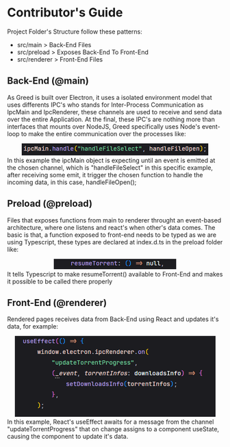# Contributor's Guide
Project Folder's Structure follow these patterns:
- src/main > Back-End Files
- src/preload > Exposes Back-End To Front-End
- src/renderer > Front-End Files

## Back-End (@main)
As Greed is built over Electron, it uses a isolated environment model that uses differents IPC's who stands for Inter-Process Communication as IpcMain and IpcRenderer, these channels are used to receive and send data over the entire Application. At the final, these IPC's are nothing more than interfaces that mounts over NodeJS, Greed specifically uses Node's event-loop to make the entire communication over the processes like: <div align="center">![mainEvent](./doc/mainEvent.doc.png)</div>
In this example the ipcMain object is expecting until an event is emitted at the chosen channel, which is "handleFileSelect" in this specific example, after receiving some emit, it trigger the chosen function to handle the incoming data, in this case, handleFileOpen();

## Preload (@preload)
Files that exposes functions from main to renderer throught an event-based architecture, where one listens and react's when other's data comes. The basic is that, a function exposed to front-end needs to be typed as we are using Typescript, these types are declared at index.d.ts in the preload folder like: <br/>  <div align="center">![functionExample](./doc/functionExample.doc.png)</div> It tells Typescript to make resumeTorrent() available to Front-End and makes it possible to be called there properly

## Front-End (@renderer)
Rendered pages receives data from Back-End using React and updates it's data, for example: <div align="center">![receiveExample](./doc/frontExample.doc.png)</div> In this example, React's useEffect awaits for a message from the channel "updateTorrentProgress" that on change assigns to a component useState, causing the component to update it's data.
